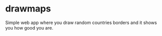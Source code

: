 # drawmaps

Simple web app where you draw random countries borders and it shows you how good you are.
